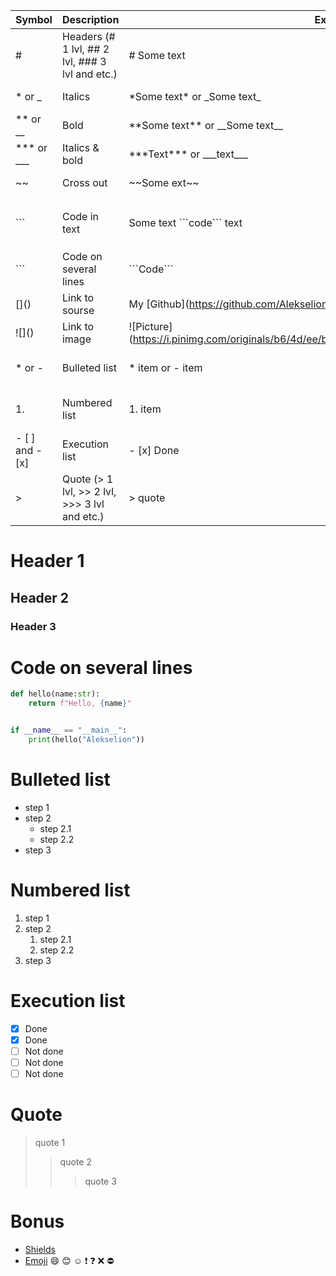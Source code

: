 
Symbol | Description | Example | Output
--------|-------------|-------|--------
\# | Headers (# 1 lvl, ## 2 lvl, ### 3 lvl and etc.) | # Some text | At end of the table 
\* or \_ | Italics | \*Some text* or \_Some text_ | *Some text*
** or \__ | Bold | \*\*Some text** or \_\_Some text__ | **Some text**
*** or \___ | Italics & bold | \*\*\*Text*** or \_\_\_text___ | ***Some text***
~~ | Cross out | \~~Some ext~~ | ~~Some text~~
\``` | Code in text | Some text \```code\``` text | Some text ```code``` text
\``` | Code on several lines | \```Code``` | At end of the table
\[]() | Link to sourse | My \[Github](https://github.com/Alekselion) | My [Github](https://github.com/Alekselion)
\!\[]() | Link to image | \!\[Picture](https://i.pinimg.com/originals/b6/4d/ee/b64dee73545128824e6c31ddb946e03e.gif) | ![Picture](https://i.pinimg.com/originals/b6/4d/ee/b64dee73545128824e6c31ddb946e03e.gif)
\* or \- | Bulleted list | \* item or \- item | At end of the table
1\. | Numbered list | 1\. item | At end of the table
\- [ ] and - [x] | Execution list | \- [x] Done | At end of the table
\> | Quote (> 1 lvl, >> 2 lvl, >>> 3 lvl and etc.) | > quote | At end of the table

# Header 1
## Header 2
### Header 3

# Code on several lines
```python
def hello(name:str):
    return f"Hello, {name}"


if __name__ == "__main__":
    print(hello("Alekselion"))
```

# Bulleted list
- step 1
- step 2
  - step 2.1
  - step 2.2
- step 3

# Numbered list
1. step 1
2. step 2
   1. step 2.1
   2. step 2.2
3. step 3

# Execution list
- [x] Done
- [x] Done
- [ ] Not done
- [ ] Not done
- [ ] Not done

# Quote
> quote 1
>> quote 2
>>> quote 3

# Bonus
- [Shields](https://shields.io/)
- [Emoji](https://www.webfx.com/tools/emoji-cheat-sheet/)
:smile: :blush: :relaxed: :exclamation: :question: :x: :no_entry:
